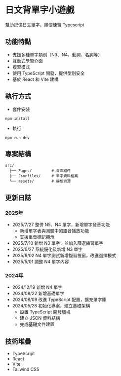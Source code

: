 # 日文背單字小遊戲

幫助記憶日文單字，順便練習 Typescript

## 功能特點

- 支援多種單字類別（N3、N4、動詞、名詞等）
- 互動式學習介面
- 複習模式
- 使用 TypeScript 開發，提供型別安全
- 基於 React 和 Vite 建構

## 執行方式

- 套件安裝

```shell
npm install
```

- 執行

```shell
npm run dev
```

## 專案結構

```
src/
  ├── Pages/         # 頁面組件
  ├── Jsonfiles/     # 單字資料檔案
  └── assets/        # 靜態資源
```

## 更新日誌
### 2025年
- 2025/7/27 整併 N5、N4 單字，新增單字發音功能
  - 新增單字表與測驗中的語音播放功能
  - 支援重音標記顯示
- 2025/7/10 新增 N3 單字，並加入篩選練習單字
- 2025/6/27 系統優化及新增 N3 單字
- 2025/6/02 N4 單字測試新增複習視窗，改進選擇模式
- 2025/5/01 調整 N4 單字內容

### 2024年
- 2024/12/19 新增 N4 單字
- 2024/08/22 新增基礎單字
- 2024/08/09 改進 TypeScript 配置，擴充單字庫
- 2024/05/28 初始化專案，建立基礎架構
  - 設置 TypeScript 開發環境
  - 建立 JSON 資料結構
  - 完成基礎文件建置

## 技術堆疊

- TypeScript
- React
- Vite
- Tailwind CSS